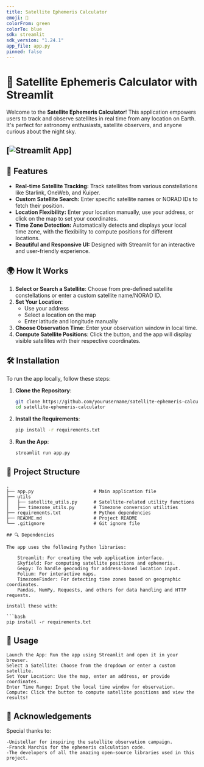 ```yaml
---
title: Satellite Ephemeris Calculator
emoji: 🚀
colorFrom: green
colorTo: blue
sdk: streamlit
sdk_version: "1.24.1"
app_file: app.py
pinned: false
---
```


# 🌌 Satellite Ephemeris Calculator with Streamlit

Welcome to the **Satellite Ephemeris Calculator**! This application empowers users to track and observe satellites in real time from any location on Earth. It's perfect for astronomy enthusiasts, satellite observers, and anyone curious about the night sky.

## [![Streamlit App](https://img.shields.io/badge/Streamlit-Online-green?style=for-the-badge)]

## 🚀 Features

- **Real-time Satellite Tracking:** Track satellites from various constellations like Starlink, OneWeb, and Kuiper.
- **Custom Satellite Search:** Enter specific satellite names or NORAD IDs to fetch their position.
- **Location Flexibility:** Enter your location manually, use your address, or click on the map to set your coordinates.
- **Time Zone Detection:** Automatically detects and displays your local time zone, with the flexibility to compute positions for different locations.
- **Beautiful and Responsive UI:** Designed with Streamlit for an interactive and user-friendly experience.

## 🌍 How It Works

1. **Select or Search a Satellite**: Choose from pre-defined satellite constellations or enter a custom satellite name/NORAD ID.
2. **Set Your Location**:
   - Use your address
   - Select a location on the map
   - Enter latitude and longitude manually
3. **Choose Observation Time**: Enter your observation window in local time.
4. **Compute Satellite Positions**: Click the button, and the app will display visible satellites with their respective coordinates.

## 🛠️ Installation

To run the app locally, follow these steps:

1. **Clone the Repository**:

   ```bash
   git clone https://github.com/yourusername/satellite-ephemeris-calculator.git
   cd satellite-ephemeris-calculator
   ```

2. **Install the Requirements**:

   ```bash
   pip install -r requirements.txt
   ```

3. **Run the App**:
   ```bash
   streamlit run app.py
   ```

## 🧩 Project Structure

````plaintext
.
├── app.py                      # Main application file
├── utils
│   ├── satellite_utils.py      # Satellite-related utility functions
│   ├── timezone_utils.py       # Timezone conversion utilities
├── requirements.txt            # Python dependencies
├── README.md                   # Project README
└── .gitignore                  # Git ignore file

## 🔍 Dependencies

The app uses the following Python libraries:

    Streamlit: For creating the web application interface.
    Skyfield: For computing satellite positions and ephemeris.
    Geopy: To handle geocoding for address-based location input.
    Folium: For interactive maps.
    TimezoneFinder: For detecting time zones based on geographic coordinates.
    Pandas, NumPy, Requests, and others for data handling and HTTP requests.

install these with:

```bash
pip install -r requirements.txt
````

## 🌠 Usage

    Launch the App: Run the app using Streamlit and open it in your browser.
    Select a Satellite: Choose from the dropdown or enter a custom satellite.
    Set Your Location: Use the map, enter an address, or provide coordinates.
    Enter Time Range: Input the local time window for observation.
    Compute: Click the button to compute satellite positions and view the results!

## 🌟 Acknowledgements

Special thanks to:

    -Unistellar for inspiring the satellite observation campaign.
    -Franck Marchis for the ephemeris calculation code.
    -The developers of all the amazing open-source libraries used in this project.
